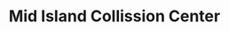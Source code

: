 ---
title: "Mid Island Collission Center"
url: /rockville-centre/mid-island-collission-center/
shop: car repair
---